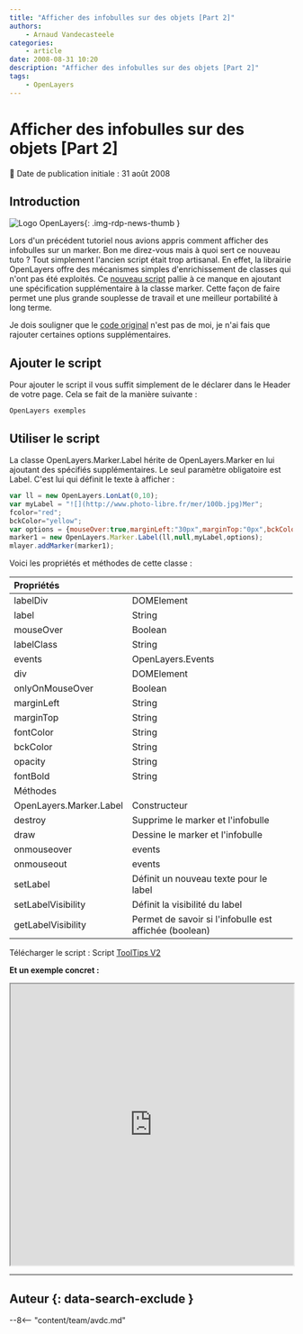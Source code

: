 ```yaml
---
title: "Afficher des infobulles sur des objets [Part 2]"
authors:
    - Arnaud Vandecasteele
categories:
    - article
date: 2008-08-31 10:20
description: "Afficher des infobulles sur des objets [Part 2]"
tags:
    - OpenLayers
---
```


# Afficher des infobulles sur des objets [Part 2]

:calendar: Date de publication initiale : 31 août 2008

## Introduction

![Logo OpenLayers](https://cdn.geotribu.fr/img/logos-icones/logiciels_librairies/openlayers.png){: .img-rdp-news-thumb }

Lors d'un précédent tutoriel nous avions appris comment afficher des infobulles sur un marker. Bon me direz-vous mais à quoi sert ce nouveau tuto ? Tout simplement l'ancien script était trop artisanal. En effet, la librairie OpenLayers offre des mécanismes simples d'enrichissement de classes qui n'ont pas été exploités.
Ce [nouveau script](http://ks356007.kimsufi.com/arno/geotribu/applications/js/toolTips_ol.js "script toolTips V2") pallie à ce manque en ajoutant une spécification supplémentaire à la classe marker. Cette façon de faire permet une plus grande souplesse de travail et une meilleur portabilité à long terme.

Je dois souligner que le [code original](http://trac.openlayers.org/ticket/751 "Script label OpenLayers") n'est pas de moi, je n'ai fais que rajouter certaines options supplémentaires.

## Ajouter le script

Pour ajouter le script il vous suffit simplement de le déclarer dans le Header de votre page. Cela se fait de la manière suivante :

`OpenLayers exemples`

## Utiliser le script

La classe OpenLayers.Marker.Label hérite de OpenLayers.Marker en lui ajoutant des spécifiés supplémentaires. Le seul paramètre obligatoire est Label. C'est lui qui définit le texte à afficher :

``` javascript
var ll = new OpenLayers.LonLat(0,10);  
var myLabel = "![](http://www.photo-libre.fr/mer/100b.jpg)Mer";  
fcolor="red";  
bckColor="yellow";  
var options = {mouseOver:true,marginLeft:"30px",marginTop:"0px",bckColor:"#9AD3FF",fontColor:"#043E6A",fontBold:true};  
marker1 = new OpenLayers.Marker.Label(ll,null,myLabel,options);  
mlayer.addMarker(marker1);
```

Voici les propriétés et méthodes de cette classe :

| Propriétés |  |
| :--------------- |:---------------|
| labelDiv | DOMElement |
| label | String |
| mouseOver | Boolean |
| labelClass | String |
| events | OpenLayers.Events |
| div | DOMElement |
| onlyOnMouseOver | Boolean |
| marginLeft | String |
| marginTop | String |
| fontColor | String |
| bckColor | String |
| opacity | String |
| fontBold | String |
| Méthodes |
| OpenLayers.Marker.Label | Constructeur |
| destroy | Supprime le marker et l'infobulle |
| draw | Dessine le marker et l'infobulle |
| onmouseover | events |
| onmouseout | events |
| setLabel | Définit un nouveau texte pour le label |
| setLabelVisibility | Définit la visibilité du label |
| getLabelVisibility | Permet de savoir si l'infobulle est affichée (boolean) |

Télécharger le script : Script [ToolTips V2](http://ks356007.kimsufi.com/arno/geotribu/applications/js/toolTips_ol.js "script toolTips V2")

**Et un exemple concret :**

<iframe src="http://geotribu.net/applications/tutoriaux/openlayers/tooltips_v2/toolTips_v2.html" width="100%" height="500px"></iframe>

----

## Auteur {: data-search-exclude }

--8<-- "content/team/avdc.md"

